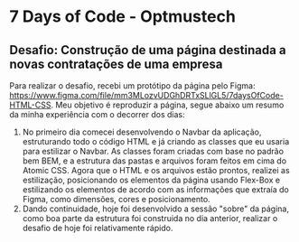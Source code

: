 # 7 Days of Code - Optmustech
## Desafio: Construção de uma página destinada a novas contratações de uma empresa
Para realizar o desafio, recebi um protótipo da página pelo Figma: <https://www.figma.com/file/mm3MLozvUDGhDRTxSLlGL5/7daysOfCode-HTML-CSS>. Meu objetivo é reproduzir a página, segue abaixo um resumo da minha experiência com o decorrer dos dias:
1.  No primeiro dia comecei desenvolvendo o Navbar da aplicação, estruturando todo o código HTML e já criando as classes que eu usaria para estilizar o Navbar. As classes foram criadas com base no padrão bem BEM, e a estrutura das pastas e arquivos foram feitos em cima do Atomic CSS. Agora que o HTML e os arquivos estão prontos, realizei as estilização, posicionando os elementos da página usando Flex-Box e estilizando os elementos de acordo com as informações que extraía do Figma, como dimensões, cores e posicionamento.
2. Dando continuidade, hoje foi desenvolvido a sessão "sobre" da página, como boa parte da estrutura foi construida no dia anterior, realizar o desafio de hoje foi relativamente rápido.